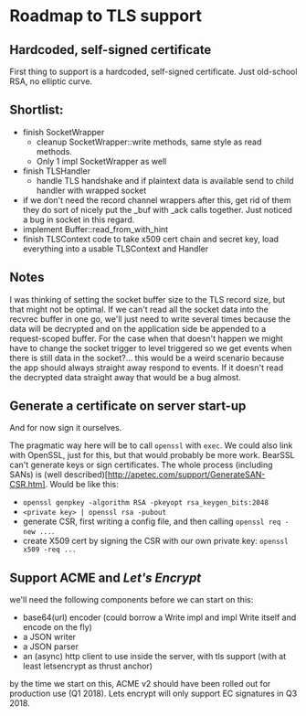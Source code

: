 # Roadmap to TLS support


## Hardcoded, self-signed certificate

First thing to support is a hardcoded, self-signed certificate. Just old-school RSA, no elliptic curve. 


## Shortlist:

- finish SocketWrapper
  - cleanup SocketWrapper::write methods, same style as read methods.
  - Only 1 impl SocketWrapper as well
- finish TLSHandler
  - handle TLS handshake and if plaintext data is available send to child handler with wrapped socket
- if we don't need the record channel wrappers after this, get rid of them
  they do sort of nicely put the \_buf with \_ack calls together. Just noticed a bug in socket in this regard.
- implement Buffer::read_from_with_hint
- finish TLSContext code to take x509 cert chain and secret key, load everything into a usable TLSContext and Handler

## Notes

I was thinking of setting the socket buffer size to the TLS record size, but that might not be optimal. If we can't read all the socket data into the recvrec buffer in one go, we'll just need to write several times because the data will be decrypted and on the application side be appended to a request-scoped buffer. For the case when that doesn't happen we might have to change the socket trigger to level triggered so we get events when there is still data in the socket?... this would be a weird scenario because the app should always straight away respond to events. If it doesn't read the decrypted data straight away that would be a bug almost.

## Generate a certificate on server start-up

And for now sign it ourselves.

The pragmatic way here will be to call `openssl` with `exec`. We could also link with OpenSSL, just for this, but that would probably be more work. BearSSL can't generate keys or sign certificates. The whole process (including SANs) is (well described)[http://apetec.com/support/GenerateSAN-CSR.htm]. Would be like this:

  - `openssl genpkey -algorithm RSA -pkeyopt rsa_keygen_bits:2048`
  - `<private key> | openssl rsa -pubout`
  - generate CSR, first writing a config file, and then calling `openssl req -new ...`.
  - create X509 cert by signing the CSR with our own private key: `openssl x509 -req ...`

## Support ACME and *Let's Encrypt*

we'll need the following components before we can start on this:

  - base64(url) encoder (could borrow a Write impl and impl Write itself and encode on the fly)
  - a JSON writer
  - a JSON parser
  - an (async) http client to use inside the server, with tls support (with at least letsencrypt as thrust anchor)

by the time we start on this, ACME v2 should have been rolled out for production use (Q1 2018).
Lets encrypt will only support EC signatures in Q3 2018.
